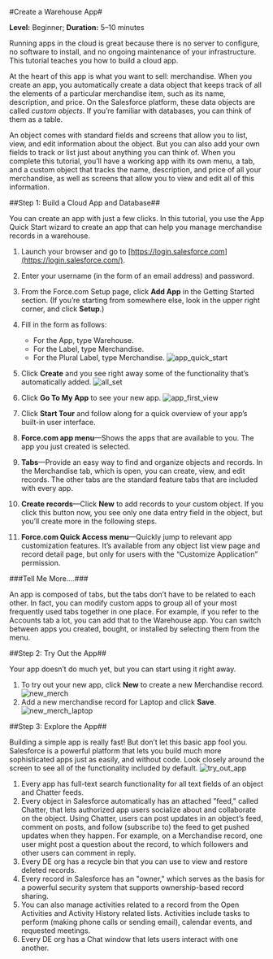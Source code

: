 #Create a Warehouse App#

**Level:** Beginner; **Duration:** 5–10 minutes

Running apps in the cloud is great because there is no server to configure, no software to install, and no ongoing maintenance of your infrastructure. This tutorial teaches you how to build a cloud app.

At the heart of this app is what you want to sell: merchandise. When you create an app, you automatically create a data object that keeps track of all the elements of a particular merchandise item, such as its name, description, and price. On the Salesforce platform, these data objects are called _custom objects_. If you’re familiar with databases, you can think of them as a table.

An object comes with standard fields and screens that allow you to list, view, and edit information about the object. But you can also add your own fields to track or list just about anything you can think of. When you complete this tutorial, you’ll have a working app with its own menu, a tab, and a custom object that tracks the name, description, and price of all your merchandise, as well as screens that allow you to view and edit all of this information.

##Step 1: Build a Cloud App and Database##

You can create an app with just a few clicks. In this tutorial, you use the App Quick Start wizard to create an app that can help you manage merchandise records in a warehouse.

1. Launch your browser and go to [https://login.salesforce.com](https://login.salesforce.com/).
2. Enter your username (in the form of an email address) and password.
3. From the Force.com Setup page, click **Add App** in the Getting Started section. (If you’re starting from somewhere else, look in the upper right corner, and click **Setup**.)
4. Fill in the form as follows:
    - For the App, type Warehouse.
    - For the Label, type Merchandise.
    - For the Plural Label, type Merchandise.
![app_quick_start](https://cloud.githubusercontent.com/assets/1034381/4133229/287eac46-335c-11e4-95e0-4ff2950687a8.png)
6. Click **Create** and you see right away some of the functionality that’s automatically added.
![all_set](https://cloud.githubusercontent.com/assets/1034381/4133227/287cd59c-335c-11e4-9dd2-cc278b381d63.png)
7. Click **Go To My App** to see your new app.
![app_first_view](https://cloud.githubusercontent.com/assets/1034381/4133226/28792bcc-335c-11e4-8c0e-3853fee55af7.png)
8. Click **Start Tour** and follow along for a quick overview of your app’s built-in user interface.

1. **Force.com app menu**—Shows the apps that are available to you. The app you just created is selected.
2. **Tabs**—Provide an easy way to find and organize objects and records. In the Merchandise tab, which is open, you can create, view, and edit records. The other tabs are the standard feature tabs that are included with every app.
3. **Create records**—Click **New** to add records to your custom object. If you click this button now, you see only one data entry field in the object, but you’ll create more in the following steps.
4. **Force.com Quick Access menu**—Quickly jump to relevant app customization features. It’s available from any object list view page and record detail page, but only for users with the “Customize Application” permission.

###Tell Me More….###

An app is composed of tabs, but the tabs don’t have to be related to each other. In fact, you can modify custom apps to group all of your most frequently used tabs together in one place. For example, if you refer to the Accounts tab a lot, you can add that to the Warehouse app. You can switch between apps you created, bought, or installed by selecting them from the menu.

##Step 2: Try Out the App##

Your app doesn’t do much yet, but you can start using it right away.

1. To try out your new app, click **New** to create a new Merchandise record.
![new_merch](https://cloud.githubusercontent.com/assets/1034381/4133245/28adf05a-335c-11e4-8b2c-3450b977ceaf.png)
2. Add a new merchandise record for Laptop and click **Save**.
![new_merch_laptop](https://cloud.githubusercontent.com/assets/1034381/4133243/28a77068-335c-11e4-94a2-859ae4c5d6da.png)

##Step 3: Explore the App##

Building a simple app is really fast! But don’t let this basic app fool you. Salesforce is a powerful platform that lets you build much more sophisticated apps just as easily, and without code. Look closely around the screen to see all of the functionality included by default.
![try_out_app](https://cloud.githubusercontent.com/assets/1034381/4133252/28c044da-335c-11e4-8aec-8baf6b36e927.png)

1. Every app has full-text search functionality for all text fields of an object and Chatter feeds.
2. Every object in Salesforce automatically has an attached "feed," called Chatter, that lets authorized app users socialize about and collaborate on the object. Using Chatter, users can post updates in an object’s feed, comment on posts, and follow (subscribe to) the feed to get pushed updates when they happen. For example, on a Merchandise record, one user might post a question about the record, to which followers and other users can comment in reply.
3. Every DE org has a recycle bin that you can use to view and restore deleted records.
4. Every record in Salesforce has an "owner," which serves as the basis for a powerful security system that supports ownership-based record sharing.
5. You can also manage activities related to a record from the Open Activities and Activity History related lists. Activities include tasks to perform (making phone calls or sending email), calendar events, and requested meetings.
6. Every DE org has a Chat window that lets users interact with one another.
